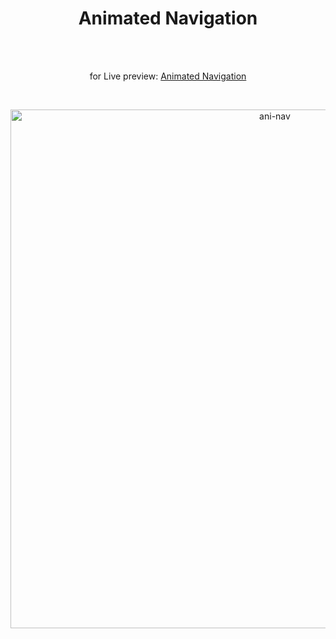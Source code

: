 <h1 align="center">Animated Navigation</h1><br>
<br>
<p align="center">
for Live preview: <a href="https://ash-win-n.github.io/animated-navigation/">Animated Navigation</a></p><br>

<p align="center">

<img width="830" alt="ani-nav" src="https://user-images.githubusercontent.com/70138036/186632978-94a535de-47da-468a-aa1a-8dd8e37d620f.png">

</p>
